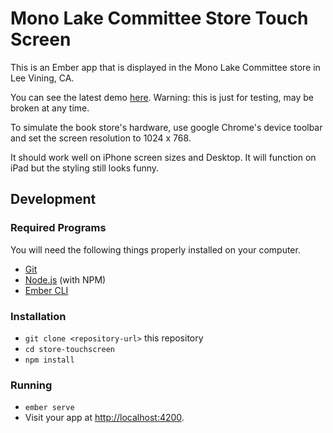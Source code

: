 # Mono Lake Committee Store Touch Screen

This is an Ember app that is displayed in the Mono Lake Committee store in Lee Vining, CA.

You can see the latest demo [here](http://mono-lake-changing-levels.herokuapp.com). Warning: this is just for testing, may be broken at any time. 

To simulate the book store's hardware, use google Chrome's device toolbar and set the screen resolution to 1024 x 768.

It should work well on iPhone screen sizes and Desktop. It will function on iPad but the styling still looks funny.

## Development

### Required Programs

You will need the following things properly installed on your computer.

* [Git](https://git-scm.com/)
* [Node.js](https://nodejs.org/) (with NPM)
* [Ember CLI](https://ember-cli.com/)

### Installation

* `git clone <repository-url>` this repository
* `cd store-touchscreen`
* `npm install`

### Running

* `ember serve`
* Visit your app at [http://localhost:4200](http://localhost:4200).
